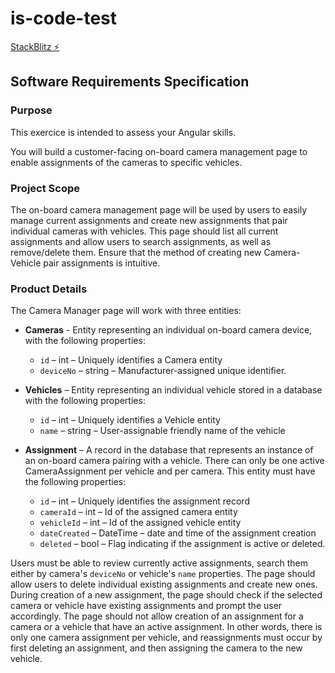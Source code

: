 # is-code-test

[StackBlitz ⚡️](https://stackblitz.com/edit/is-code-test)

## Software Requirements Specification

### Purpose

This exercice is intended to assess your Angular skills.

You will build a customer-facing on-board camera management page to enable assignments of the cameras to specific vehicles. 

### Project Scope

The on-board camera management page will be used by users to easily manage current assignments and create new assignments that pair individual cameras with vehicles. This page should list all current assignments and allow users to search assignments, as well as remove/delete them. Ensure that the method of creating new Camera-Vehicle pair assignments is intuitive. 

### Product Details

The Camera Manager page will work with three entities: 

- **Cameras** - Entity representing an individual on-board camera device, with the following properties: 
  - `id` – int – Uniquely identifies a Camera entity 
  - `deviceNo` – string – Manufacturer-assigned unique identifier. 

- **Vehicles** – Entity representing an individual vehicle stored in a database with the following properties: 
  - `id` – int – Uniquely identifies a Vehicle entity 
  - `name` – string – User-assignable friendly name of the vehicle 

- **Assignment** – A record in the database that represents an instance of an on-board camera pairing with a vehicle. There can only be one active CameraAssignment per vehicle and per camera. This entity must have the following properties: 
  - `id` – int – Uniquely identifies the assignment record 
  - `cameraId` – int – Id of the assigned camera entity 
  - `vehicleId` – int – Id of the assigned vehicle entity 
  - `dateCreated` – DateTime – date and time of the assignment creation 
  - `deleted` – bool – Flag indicating if the assignment is active or deleted. 

Users must be able to review currently active assignments, search them either by camera's `deviceNo` or vehicle's `name` properties. The page should allow users to delete individual existing assignments and create new ones. During creation of a new assignment, the page should check if the selected camera or vehicle have existing assignments and prompt the user accordingly. The page should not allow creation of an assignment for a camera or a vehicle that have an active assignment. In other words, there is only one camera assignment per vehicle, and reassignments must occur by first deleting an assignment, and then assigning the camera to the new vehicle. 




